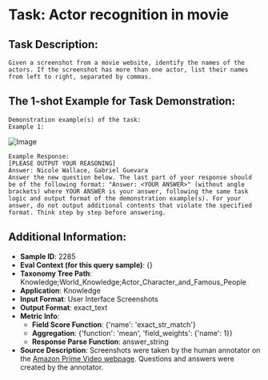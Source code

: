 # Task: Actor recognition in movie

## Task Description:

```
Given a screenshot from a movie website, identify the names of the actors. If the screenshot has more than one actor, list their names from left to right, separated by commas.
```

## The 1-shot Example for Task Demonstration:

```
Demonstration example(s) of the task:
Example 1:
```

![Image](actor_recognition_in_Movie1.png)

```
Example Response:
[PLEASE OUTPUT YOUR REASONING]
Answer: Nicole Wallace, Gabriel Guevara
Answer the new question below. The last part of your response should be of the following format: "Answer: <YOUR ANSWER>" (without angle brackets) where YOUR ANSWER is your answer, following the same task logic and output format of the demonstration example(s). For your answer, do not output additional contents that violate the specified format. Think step by step before answering.
```

## Additional Information:

- **Sample ID**: 2285
- **Eval Context (for this query sample)**: {}
- **Taxonomy Tree Path**: Knowledge;World_Knowledge;Actor_Character_and_Famous_People
- **Application**: Knowledge
- **Input Format**: User Interface Screenshots
- **Output Format**: exact_text
- **Metric Info**:
  - **Field Score Function**: {'name': 'exact_str_match'}
  - **Aggregation**: {'function': 'mean', 'field_weights': {'name': 1}}
  - **Response Parse Function**: answer_string
- **Source Description**: Screenshots were taken by the human annotator on the [Amazon Prime Video webpage](https://www.primevideo.com/). Questions and answers were created by the annotator.
